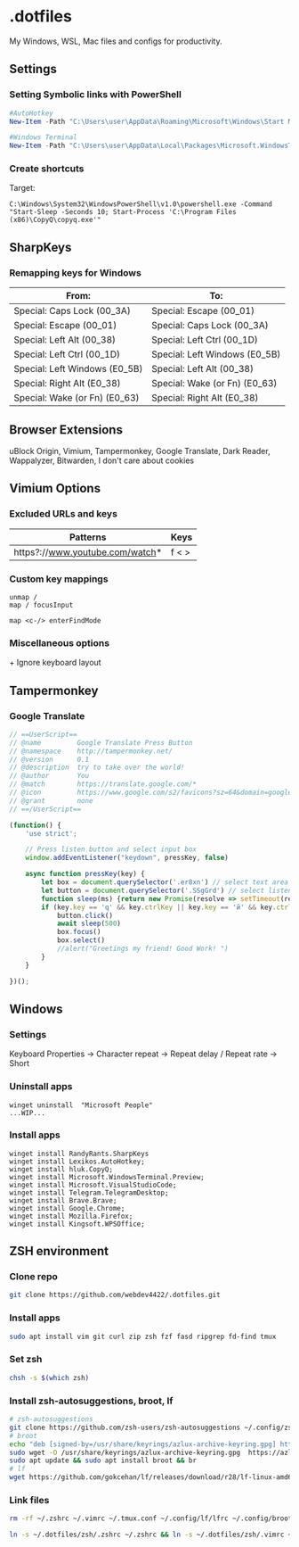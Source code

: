 # .dotfiles

My Windows, WSL, Mac files and configs for productivity.

## Settings

### Setting Symbolic links with PowerShell

```PowerShell
#AutoHotkey
New-Item -Path "C:\Users\user\AppData\Roaming\Microsoft\Windows\Start Menu\Programs\Startup\ahk.ahk" -ItemType SymbolicLink -Value "\\wsl.localhost\Ubuntu\home\user\.dotfiles\win\ahk.ahk"

#Windows Terminal
New-Item -Path "C:\Users\user\AppData\Local\Packages\Microsoft.WindowsTerminal_8wekyb3d8bbwe\LocalState\settings.json" -ItemType SymbolicLink -Value "\\wsl.localhost\Ubuntu\home\user\.dotfiles\win\settings.json"
```

### Create shortcuts

Target:

```
C:\Windows\System32\WindowsPowerShell\v1.0\powershell.exe -Command "Start-Sleep -Seconds 10; Start-Process 'C:\Program Files (x86)\CopyQ\copyq.exe'"
```

## SharpKeys

### Remapping keys for Windows

| From:                         | To:                           |
| ----------------------------- | ----------------------------- |
| Special: Caps Lock (00_3A)    | Special: Escape (00_01)       |
| Special: Escape (00_01)       | Special: Caps Lock (00_3A)    |
| Special: Left Alt (00_38)     | Special: Left Ctrl (00_1D)    |
| Special: Left Ctrl (00_1D)    | Special: Left Windows (E0_5B) |
| Special: Left Windows (E0_5B) | Special: Left Alt (00_38)     |
| Special: Right Alt (E0_38)    | Special: Wake (or Fn) (E0_63) |
| Special: Wake (or Fn) (E0_63) | Special: Right Alt (E0_38)    |

## Browser Extensions

uBlock Origin, Vimium, Tampermonkey, Google Translate, Dark Reader, Wappalyzer, Bitwarden, I don't care about cookies

## Vimium Options

### Excluded URLs and keys

| Patterns                        | Keys  |
| ------------------------------- | ----- |
| https?://www.youtube.com/watch* | f < > |

### Custom key mappings

```
unmap /
map / focusInput

map <c-/> enterFindMode
```

### Miscellaneous options

\+ Ignore keyboard layout

## Tampermonkey

### Google Translate

```JavaScript
// ==UserScript==
// @name         Google Translate Press Button
// @namespace    http://tampermonkey.net/
// @version      0.1
// @description  try to take over the world!
// @author       You
// @match        https://translate.google.com/*
// @icon         https://www.google.com/s2/favicons?sz=64&domain=google.com
// @grant        none
// ==/UserScript==

(function() {
    'use strict';

    // Press listen button and select input box
    window.addEventListener("keydown", pressKey, false)

    async function pressKey(key) {
        let box = document.querySelector('.er8xn') // select text area
        let button = document.querySelector('.SSgGrd') // select listen button
        function sleep(ms) {return new Promise(resolve => setTimeout(resolve, ms))} // timeout function to be set later
        if (key.key == 'q' && key.ctrlKey || key.key == 'й' && key.ctrlKey) { // if 'q' and 'ctrl' keypress
            button.click()
            await sleep(500)
            box.focus()
            box.select()
            //alert("Greetings my friend! Good Work! ")
        }
    }

})();
```

## Windows

### Settings

Keyboard Properties -> Character repeat -> Repeat delay / Repeat rate -> Short

### Uninstall apps

```
winget uninstall  "Microsoft People"
...WIP...
```

### Install apps

```
winget install RandyRants.SharpKeys
winget install Lexikos.AutoHotkey;
winget install hluk.CopyQ;
winget install Microsoft.WindowsTerminal.Preview;
winget install Microsoft.VisualStudioCode;
winget install Telegram.TelegramDesktop;
winget install Brave.Brave;
winget install Google.Chrome;
winget install Mozilla.Firefox;
winget install Kingsoft.WPSOffice;
```

## ZSH environment

### Clone repo

```bash
git clone https://github.com/webdev4422/.dotfiles.git
```

### Install apps

```bash
sudo apt install vim git curl zip zsh fzf fasd ripgrep fd-find tmux
```

### Set zsh

```bash
chsh -s $(which zsh)
```

### Install zsh-autosuggestions, broot, lf

```bash
# zsh-autosuggestions
git clone https://github.com/zsh-users/zsh-autosuggestions ~/.config/zsh/zsh-autosuggestions;
# broot
echo "deb [signed-by=/usr/share/keyrings/azlux-archive-keyring.gpg] http://packages.azlux.fr/debian/ stable main" | sudo tee /etc/apt/sources.list.d/azlux.list
sudo wget -O /usr/share/keyrings/azlux-archive-keyring.gpg  https://azlux.fr/repo.gpg
sudo apt update && sudo apt install broot && br
# lf
wget https://github.com/gokcehan/lf/releases/download/r28/lf-linux-amd64.tar.gz -O lf-linux-amd64.tar.gz && tar xvf lf-linux-amd64.tar.gz && rm lf-linux-amd64.tar.gz && chmod +x lf && sudo mv lf /usr/local/bin && wget https://raw.githubusercontent.com/gokcehan/lf/master/lf.1 && sudo mv lf.1 /usr/share/man/man1/;
```

### Link files

```bash
rm -rf ~/.zshrc ~/.vimrc ~/.tmux.conf ~/.config/lf/lfrc ~/.config/broot/verbs.hjson;

ln -s ~/.dotfiles/zsh/.zshrc ~/.zshrc && ln -s ~/.dotfiles/zsh/.vimrc ~/.vimrc && ln -s ~/.dotfiles/zsh/.tmux.conf ~/.config/.tmux.conf && ln -s ~/.dotfiles/zsh/verbs.hjson ~/.config/broot/verbs.hjson && ln -s ~/.dotfiles/zsh/lfrc ~/.config/lf/lfrc
```